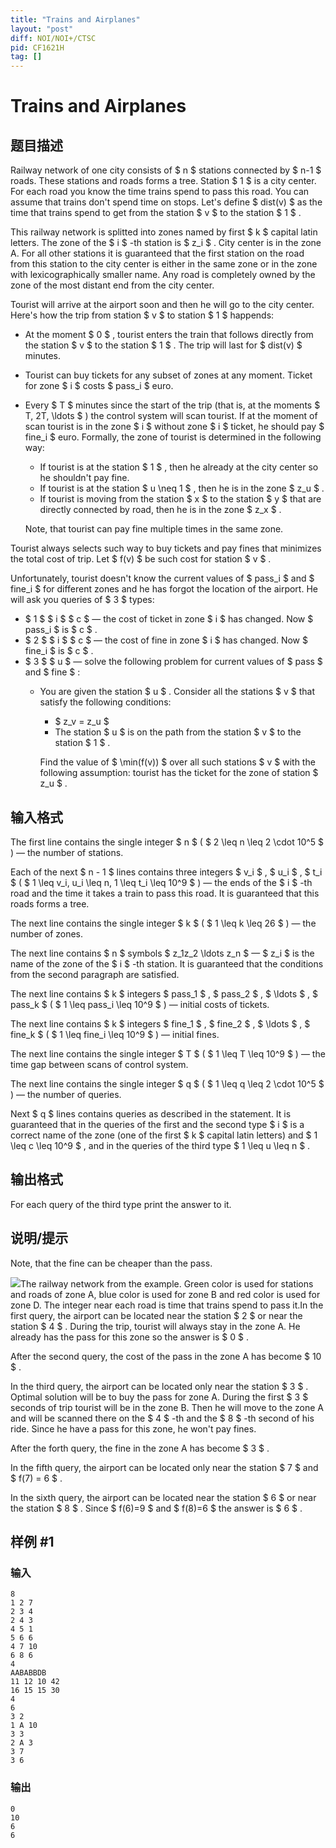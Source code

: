 ```yaml
---
title: "Trains and Airplanes"
layout: "post"
diff: NOI/NOI+/CTSC
pid: CF1621H
tag: []
---
```


# Trains and Airplanes

## 题目描述

Railway network of one city consists of $ n $ stations connected by $ n-1 $ roads. These stations and roads forms a tree. Station $ 1 $ is a city center. For each road you know the time trains spend to pass this road. You can assume that trains don't spend time on stops. Let's define $ dist(v) $ as the time that trains spend to get from the station $ v $ to the station $ 1 $ .

This railway network is splitted into zones named by first $ k $ capital latin letters. The zone of the $ i $ -th station is $ z_i $ . City center is in the zone A. For all other stations it is guaranteed that the first station on the road from this station to the city center is either in the same zone or in the zone with lexicographically smaller name. Any road is completely owned by the zone of the most distant end from the city center.

Tourist will arrive at the airport soon and then he will go to the city center. Here's how the trip from station $ v $ to station $ 1 $ happends:

- At the moment $ 0 $ , tourist enters the train that follows directly from the station $ v $ to the station $ 1 $ . The trip will last for $ dist(v) $ minutes.
- Tourist can buy tickets for any subset of zones at any moment. Ticket for zone $ i $ costs $ pass_i $ euro.
- Every $ T $ minutes since the start of the trip (that is, at the moments $ T, 2T, \ldots $ ) the control system will scan tourist. If at the moment of scan tourist is in the zone $ i $ without zone $ i $ ticket, he should pay $ fine_i $ euro. Formally, the zone of tourist is determined in the following way: 
  - If tourist is at the station $ 1 $ , then he already at the city center so he shouldn't pay fine.
  - If tourist is at the station $ u \neq 1 $ , then he is in the zone $ z_u $ .
  - If tourist is moving from the station $ x $ to the station $ y $ that are directly connected by road, then he is in the zone $ z_x $ .
  
   Note, that tourist can pay fine multiple times in the same zone.

Tourist always selects such way to buy tickets and pay fines that minimizes the total cost of trip. Let $ f(v) $ be such cost for station $ v $ .

Unfortunately, tourist doesn't know the current values of $ pass_i $ and $ fine_i $ for different zones and he has forgot the location of the airport. He will ask you queries of $ 3 $ types:

- $ 1 $ $ i $ $ c $ — the cost of ticket in zone $ i $ has changed. Now $ pass_i $ is $ c $ .
- $ 2 $ $ i $ $ c $ — the cost of fine in zone $ i $ has changed. Now $ fine_i $ is $ c $ .
- $ 3 $ $ u $ — solve the following problem for current values of $ pass $ and $ fine $ : 
  - You are given the station $ u $ . Consider all the stations $ v $ that satisfy the following conditions: 
      - $ z_v = z_u $
      - The station $ u $ is on the path from the station $ v $ to the station $ 1 $ .
      
       Find the value of $ \min(f(v)) $ over all such stations $ v $ with the following assumption: tourist has the ticket for the zone of station $ z_u $ .

## 输入格式

The first line contains the single integer $ n $ ( $ 2 \leq n \leq 2 \cdot 10^5 $ ) — the number of stations.

Each of the next $ n - 1 $ lines contains three integers $ v_i $ , $ u_i $ , $ t_i $ ( $ 1 \leq v_i, u_i \leq n, 1 \leq t_i \leq 10^9 $ ) — the ends of the $ i $ -th road and the time it takes a train to pass this road. It is guaranteed that this roads forms a tree.

The next line contains the single integer $ k $ ( $ 1 \leq k \leq 26 $ ) — the number of zones.

The next line contains $ n $ symbols $ z_1z_2 \ldots z_n $ — $ z_i $ is the name of the zone of the $ i $ -th station. It is guaranteed that the conditions from the second paragraph are satisfied.

The next line contains $ k $ integers $ pass_1 $ , $ pass_2 $ , $ \ldots $ , $ pass_k $ ( $ 1 \leq pass_i \leq 10^9 $ ) — initial costs of tickets.

The next line contains $ k $ integers $ fine_1 $ , $ fine_2 $ , $ \ldots $ , $ fine_k $ ( $ 1 \leq fine_i \leq 10^9 $ ) — initial fines.

The next line contains the single integer $ T $ ( $ 1 \leq T \leq 10^9 $ ) — the time gap between scans of control system.

The next line contains the single integer $ q $ ( $ 1 \leq q \leq 2 \cdot 10^5 $ ) — the number of queries.

Next $ q $ lines contains queries as described in the statement. It is guaranteed that in the queries of the first and the second type $ i $ is a correct name of the zone (one of the first $ k $ capital latin letters) and $ 1 \leq c \leq 10^9 $ , and in the queries of the third type $ 1 \leq u \leq n $ .

## 输出格式

For each query of the third type print the answer to it.

## 说明/提示

Note, that the fine can be cheaper than the pass.

 ![](https://cdn.luogu.com.cn/upload/vjudge_pic/CF1621H/4e226e553ba13e8de0d8153a06db90731a339f4a.png)The railway network from the example. Green color is used for stations and roads of zone A, blue color is used for zone B and red color is used for zone D. The integer near each road is time that trains spend to pass it.In the first query, the airport can be located near the station $ 2 $ or near the station $ 4 $ . During the trip, tourist will always stay in the zone A. He already has the pass for this zone so the answer is $ 0 $ .

After the second query, the cost of the pass in the zone A has become $ 10 $ .

In the third query, the airport can be located only near the station $ 3 $ . Optimal solution will be to buy the pass for zone A. During the first $ 3 $ seconds of trip tourist will be in the zone B. Then he will move to the zone A and will be scanned there on the $ 4 $ -th and the $ 8 $ -th second of his ride. Since he have a pass for this zone, he won't pay fines.

After the forth query, the fine in the zone A has become $ 3 $ .

In the fifth query, the airport can be located only near the station $ 7 $ and $ f(7) = 6 $ .

In the sixth query, the airport can be located near the station $ 6 $ or near the station $ 8 $ . Since $ f(6)=9 $ and $ f(8)=6 $ the answer is $ 6 $ .

## 样例 #1

### 输入

```
8
1 2 7
2 3 4
2 4 3
4 5 1
5 6 6
4 7 10
6 8 6
4
AABABBDB
11 12 10 42
16 15 15 30
4
6
3 2
1 A 10
3 3
2 A 3
3 7
3 6
```

### 输出

```
0
10
6
6
```

